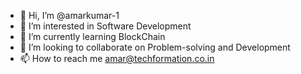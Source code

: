 - 👋 Hi, I’m @amarkumar-1
- 👀 I’m interested in Software Development 
- 🌱 I’m currently learning BlockChain
- 💞️ I’m looking to collaborate on Problem-solving and Development
- 📫 How to reach me amar@techformation.co.in

<!---
amarkumar-1/amarkumar-1 is a ✨ special ✨ repository because its `README.md` (this file) appears on your GitHub profile.
You can click the Preview link to take a look at your changes.
--->

